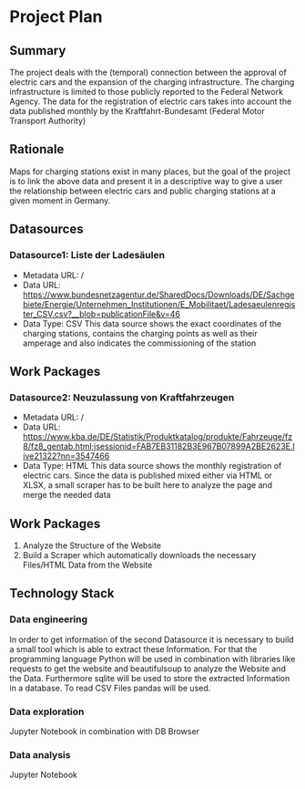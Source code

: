 # Project Plan

## Summary
The project deals with the (temporal) connection between the approval of electric cars and the expansion of the charging infrastructure. The charging infrastructure is limited to those publicly reported to the Federal Network Agency. The data for the registration of electric cars takes into account the data published monthly by the Kraftfahrt-Bundesamt (Federal Motor Transport Authority)
## Rationale
Maps for charging stations exist in many places, but the goal of the project is to link the above data and present it in a descriptive way to give a user the relationship between electric cars and public charging stations at a given moment in Germany.
## Datasources

### Datasource1: Liste der Ladesäulen
* Metadata URL: /
* Data URL: https://www.bundesnetzagentur.de/SharedDocs/Downloads/DE/Sachgebiete/Energie/Unternehmen_Institutionen/E_Mobilitaet/Ladesaeulenregister_CSV.csv?__blob=publicationFile&v=46
* Data Type: CSV
This data source shows the exact coordinates of the charging stations, contains the charging points as well as their amperage and also indicates the commissioning of the station
## Work Packages

### Datasource2: Neuzulassung von Kraftfahrzeugen
* Metadata URL: /
* Data URL: https://www.kba.de/DE/Statistik/Produktkatalog/produkte/Fahrzeuge/fz8/fz8_gentab.html;jsessionid=FAB7EB31182B3E967B07899A2BE2623E.live21322?nn=3547466
* Data Type: HTML
This data source shows the monthly registration of electric cars. Since the data is published mixed either via HTML or XLSX, a small scraper has to be built here to analyze the page and merge the needed data
## Work Packages
1.	Analyze the Structure of the Website 
2.	Build a Scraper which automatically downloads the necessary Files/HTML Data from the Website 
## Technology Stack
### Data engineering
In order to get information of the second Datasource it is necessary to build a small tool which is able to extract these Information.
For that the programming language Python will be used in combination with libraries like requests to get the website and beautifulsoup to analyze the Website and the Data.
Furthermore sqlite will be used to store the extracted Information in a database. To read CSV Files pandas will be used.
### Data exploration
Jupyter Notebook in combination with DB Browser
### Data analysis
Jupyter Notebook

